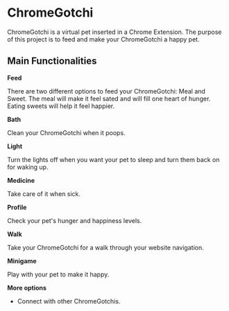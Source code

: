 # ChromeGotchi

ChromeGotchi is a virtual pet inserted in a Chrome Extension. The purpose of this project is to feed and make your ChromeGotchi a happy pet.

## Main Functionalities

**Feed**

There are two different options to feed your ChromeGotchi: Meal and Sweet.
The meal will make it feel sated and will fill one heart of hunger.
Eating sweets will help it feel happier.

**Bath**

Clean your ChromeGotchi when it poops.

**Light**

Turn the lights off when you want your pet to sleep and turn them back on for waking up.

**Medicine**

Take care of it when sick.

**Profile**

Check your pet's hunger and happiness levels.

**Walk**

Take your ChromeGotchi for a walk through your website navigation.

**Minigame**

Play with your pet to make it happy.

**More options**

- Connect with other ChromeGotchis.